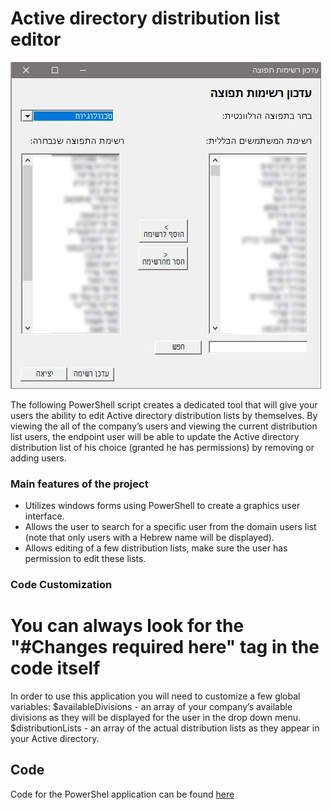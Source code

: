 # Active directory distribution list editor

![Main Image](Images/Main_photo.JPG)

The following PowerShell script creates a dedicated tool that will give your users the ability to edit Active directory distribution lists by themselves.
By viewing the all of the company’s users and viewing the current distribution list users, the endpoint user will be able to update the Active directory distribution list of his choice (granted he has permissions) by removing or adding users.

### Main features of the project

- Utilizes windows forms using PowerShell to create a graphics user interface.
- Allows the user to search for a specific user from the domain users list (note that only users with a Hebrew name will be displayed).
- Allows editing of a few distribution lists, make sure the user has permission to edit these lists.

### Code Customization
# You can always look for the "#Changes required here" tag in the code itself
In order to use this application you will need to customize a few global variables:
$availableDivisions - an array of your company’s available divisions as they will be displayed for the user in the drop down menu.
$distributionLists - an array of the actual distribution lists as they appear in your Active directory.

## Code

Code for the PowerShel application can be found [here](Code/Update_AD_distribution_list.ps1)